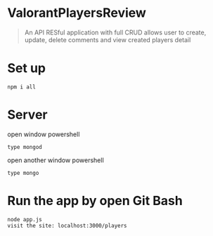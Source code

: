 # ValorantPlayersReview
> An API RESful application with full CRUD allows user to create, update, delete comments and view created players detail
# Set up
```
npm i all
```
# Server
open window powershell
```
type mongod
```
open another window powershell
```
type mongo
```
# Run the app by open Git Bash
```
node app.js
visit the site: localhost:3000/players
```
